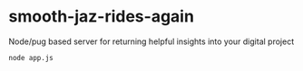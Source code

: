 smooth-jaz-rides-again
======================

Node/pug based server for returning helpful insights into your digital project

`node app.js`
